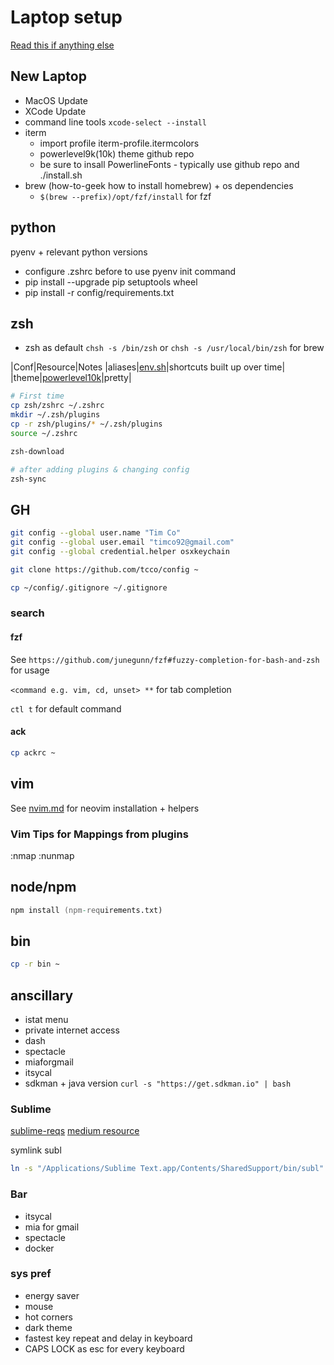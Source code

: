 # Laptop setup

[Read this if anything else](https://sourabhbajaj.com/mac-setup)

## New Laptop

- MacOS Update
- XCode Update
- command line tools `xcode-select --install`
- iterm
  - import profile iterm-profile.itermcolors
  - powerlevel9k(10k) theme github repo
  - be sure to insall PowerlineFonts - typically use github repo and ./install.sh
- brew (how-to-geek how to install homebrew) + os dependencies
  - `$(brew --prefix)/opt/fzf/install` for fzf

## python

pyenv + relevant python versions

- configure .zshrc before to use pyenv init command
- pip install --upgrade pip setuptools wheel
- pip install -r config/requirements.txt

## zsh

- zsh as default `chsh -s /bin/zsh` or `chsh -s /usr/local/bin/zsh` for brew

|Conf|Resource|Notes
|aliases|[env.sh](zsh/modules/alias.zsh)|shortcuts built up over time|
|theme|[powerlevel10k](https://github.com/romkatv/powerlevel10k)|pretty|

```zsh
# First time
cp zsh/zshrc ~/.zshrc
mkdir ~/.zsh/plugins
cp -r zsh/plugins/* ~/.zsh/plugins
source ~/.zshrc

zsh-download

# after adding plugins & changing config
zsh-sync
```

## GH

```zsh
git config --global user.name "Tim Co"
git config --global user.email "timco92@gmail.com"
git config --global credential.helper osxkeychain

git clone https://github.com/tcco/config ~

cp ~/config/.gitignore ~/.gitignore
```

### search

#### fzf

See `https://github.com/junegunn/fzf#fuzzy-completion-for-bash-and-zsh` for usage

`<command e.g. vim, cd, unset> **` for tab completion

`ctl t` for default command

#### ack

```zsh
cp ackrc ~
```

## vim

See [nvim.md](nvim/neovim.md) for neovim installation + helpers

### Vim Tips for Mappings from plugins

:nmap
:nunmap

## node/npm

``` zsh
npm install (npm-requirements.txt)
```

## bin

``` zsh
cp -r bin ~
```

## anscillary

- istat menu
- private internet access
- dash
- spectacle
- miaforgmail
- itsycal
- sdkman + java version `curl -s "https://get.sdkman.io" | bash`

### Sublime

[sublime-reqs](./sublime-requirements.txt)
[medium resource](https://medium.com/@adrianmcli/setting-up-sublime-text-3-for-reactjs-3bf6baceb73a)

symlink subl

```bash
ln -s "/Applications/Sublime Text.app/Contents/SharedSupport/bin/subl" ~/bin/subl
```

### Bar

- itsycal
- mia for gmail
- spectacle
- docker

### sys pref

- energy saver
- mouse
- hot corners
- dark theme
- fastest key repeat and delay in keyboard
- CAPS LOCK as esc for every keyboard
